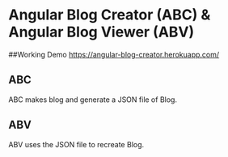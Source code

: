 # Angular Blog Creator (ABC) & Angular Blog Viewer (ABV)

##Working Demo
https://angular-blog-creator.herokuapp.com/

##  ABC
ABC makes blog and generate a JSON file of Blog. 

##  ABV
ABV uses the JSON file to recreate Blog.
